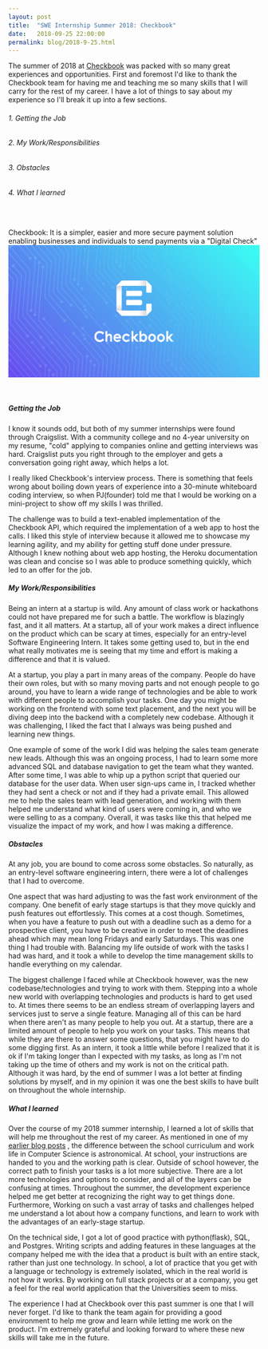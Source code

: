 ```yaml
---
layout: post
title:  "SWE Internship Summer 2018: Checkbook"
date:   2018-09-25 22:00:00
permalink: blog/2018-9-25.html
---
```


The summer of 2018 at <a href="https://Checkbook.io" target="_blank">Checkbook</a> was packed with so many great experiences and opportunities. First and foremost I'd like to thank the Checkbook team for having me and teaching me so many skills that I will carry for the rest of my career. I have a lot of things to say about my experience so I'll break it up into a few sections.

###### 1. Getting the Job
###### 2. My Work/Responsibilities
###### 3. Obstacles
###### 4. What I learned
<br/>


Checkbook: It is a simpler, easier and more secure payment solution enabling businesses and individuals to send payments via a "Digital Check"
<img src="/assets/checkbook.png">


<br/>

##### Getting the Job

I know it sounds odd, but both of my summer internships were found through Craigslist. With a community college and no 4-year university on my resume, "cold" applying to companies online and getting interviews was hard. Craigslist puts you right through to the employer and gets a conversation going right away, which helps a lot.

I really liked Checkbook's interview process. There is something that feels wrong about boiling down years of experience into a 30-minute whiteboard coding interview, so when PJ(founder) told me that I would be working on a mini-project to show off my skills I was thrilled. 

The challenge was to build a text-enabled implementation of the Checkbook API, which required the implementation of a web app to host the calls. I liked this style of interview because it allowed me to showcase my learning agility, and my ability for getting stuff done under pressure. Although I knew nothing about web app hosting, the Heroku documentation was clean and concise so I was able to produce something quickly, which led to an offer for the job.

##### My Work/Responsibilities

Being an intern at a startup is wild. Any amount of class work or hackathons could not have prepared me for such a battle. The workflow is blazingly fast, and it all matters. At a startup, all of your work makes a direct influence on the product which can be scary at times, especially for an entry-level Software Engineering Intern. It takes some getting used to, but in the end what really motivates me is seeing that my time and effort is making a difference and that it is valued. 

At a startup, you play a part in many areas of the company. People do have their own roles, but with so many moving parts and not enough people to go around, you have to learn a wide range of technologies and be able to work with different people to accomplish your tasks. One day you might be working on the frontend with some text placement, and the next you will be diving deep into the backend with a completely new codebase. Although it was challenging, I liked the fact that I always was being pushed and learning new things. 

One example of some of the work I did was helping the sales team generate new leads. Although this was an ongoing process, I had to learn some more advanced SQL and database navigation to get the team what they wanted. After some time, I was able to whip up a python script that queried our database for the user data. When user sign-ups came in, I tracked whether they had sent a check or not and if they had a private email. This allowed me to help the sales team with lead generation, and working with them helped me understand what kind of users were coming in, and who we were selling to as a company. Overall, it was tasks like this that helped me visualize the impact of my work, and how I was making a difference.

##### Obstacles

At any job, you are bound to come across some obstacles. So naturally, as an entry-level software engineering intern, there were a lot of challenges that I had to overcome. 

One aspect that was hard adjusting to was the fast work environment of the company. One benefit of early stage startups is that they move quickly and push features out effortlessly. This comes at a cost though. Sometimes, when you have a feature to push out with a deadline such as a demo for a prospective client, you have to be creative in order to meet the deadlines ahead which may mean long Fridays and early Saturdays. This was one thing I had trouble with. Balancing my life outside of work with the tasks I had was hard, and it took a while to develop the time management skills to handle everything on my calendar. 

The biggest challenge I faced while at Checkbook however, was the new codebase/technologies and trying to work with them. Stepping into a whole new world with overlapping technologies and products is hard to get used to. At times there seems to be an endless stream of overlapping layers and services just to serve a single feature. Managing all of this can be hard when there aren't as many people to help you out. At a startup, there are a limited amount of people to help you work on your tasks. This means that while they are there to answer some questions, that you might have to do some digging first. As an intern, it took a little while before I realized that it is ok if I'm taking longer than I expected with my tasks, as long as I'm not taking up the time of others and my work is not on the critical path. Although it was hard, by the end of summer I was a lot better at finding solutions by myself, and in my opinion it was one the best skills to have built on throughout the whole internship.

##### What I learned

Over the course of my 2018 summer internship, I learned a lot of skills that will help me throughout the rest of my career. As mentioned in one of my <a href="http://collinhurst.com/blog/11-15-2017" target="_blank">earlier blog posts</a> , the difference between the school curriculum and work life in Computer Science is astronomical. At school, your instructions are handed to you and the working path is clear. Outside of school however, the correct path to finish your tasks is a lot more subjective. There are a lot more technologies and options to consider, and all of the layers can be confusing at times. Throughout the summer, the development experience helped me get better at recognizing the right way to get things done. Furthermore, Working on such a vast array of tasks and challenges helped me understand a lot about how a company functions, and learn to work with the advantages of an early-stage startup. 

On the technical side, I got a lot of good practice with python(flask), SQL, and Postgres. Writing scripts and adding features in these languages at the company helped me with the idea that a product is built with an entire stack, rather than just one technology. In school, a lot of practice that you get with a language or technology is extremely isolated, which in the real world is not how it works. By working on full stack projects or at a company, you get a feel for the real world application that the Universities seem to miss.

The experience I had at Checkbook over this past summer is one that I will never forget. I'd like to thank the team again for providing a good environment to help me grow and learn while letting me work on the product. I'm extremely grateful and looking forward to where these new skills will take me in the future. 





